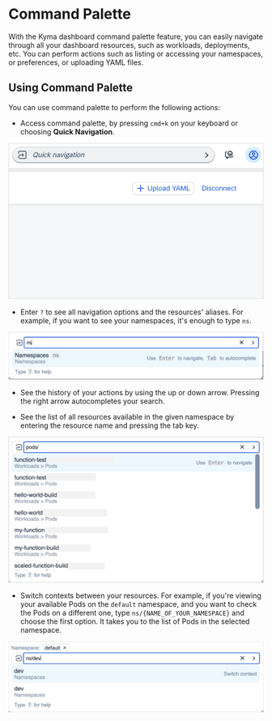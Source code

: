 # Command Palette

With the Kyma dashboard command palette feature, you can easily navigate through all your dashboard resources, such as workloads, deployments, etc.
You can perform actions such as listing or accessing your namespaces, or preferences, or uploading YAML files.

## Using Command Palette

You can use command palette to perform the following actions:

- Access command palette, by pressing `cmd+k` on your keyboard or choosing **Quick Navigation**.

![Quick navigation](assets/quick-navi.png)

- Enter `?` to see all navigation options and the resources' aliases. For example, if you want to see your namespaces, it's enough to type `ns`.

![Namespaces in navigation](assets/navigation-ns.png)

- See the history of your actions by using the up or down arrow. Pressing the right arrow autocompletes your search.

- See the list of all resources available in the given namespace by entering the resource name and pressing the tab key.

![Listing all resources](assets/navigation-resources.png)

- Switch contexts between your resources. For example, if you're viewing your available Pods on the `default` namespace, and you want to check the Pods on a different one, type `ns/{NAME_OF_YOUR_NAMESPACE}` and choose the first option. It takes you to the list of Pods in the selected namespace.

![Switch context](assets/switch-context.png)
